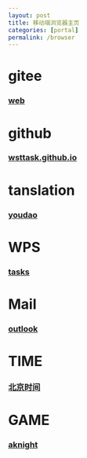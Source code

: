 ```yaml
---
layout: post
title: 移动端浏览器主页
categories: [portal]
permalink: /browser
---
```


# gitee

### [web](https://gitee.com/wsttask/web/tree/master)

# github

### [wsttask.github.io](https://wsttask.github.io/index.html)

# tanslation

### [youdao](https://m.youdao.com/translate?vendor=fanyi.web)

# WPS

### [tasks](https://www.kdocs.cn/l/coVFRqQ7x1UZ)

# Mail

### [outlook](https://outlook.live.com/mail)

# TIME

### [北京时间](https://beijing-time.org/)

# GAME

### [aknight](https://ak.hypergryph.com/)
